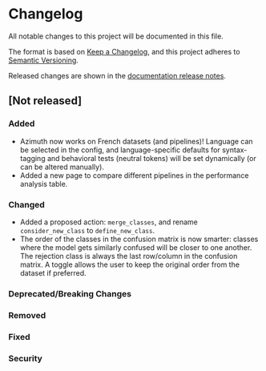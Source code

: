 # Changelog

All notable changes to this project will be documented in this file.

The format is based on [Keep a Changelog](https://keepachangelog.com/en/1.0.0/), and this project
adheres to [Semantic Versioning](https://semver.org/spec/v2.0.0.html).

Released changes are shown in the
[documentation release notes](docs/docs/getting-started/changelog.md).

## [Not released]

### Added
- Azimuth now works on French datasets (and pipelines)! Language can be selected in the config,
  and language-specific defaults for syntax-tagging and behavioral tests (neutral tokens) will be
  set dynamically (or can be altered manually).
- Added a new page to compare different pipelines in the performance analysis table.


### Changed
- Added a proposed action: `merge_classes`, and rename `consider_new_class` to `define_new_class`.
- The order of the classes in the confusion matrix is now smarter: classes where the model gets similarly confused will be closer to one another. The rejection class is always the last row/column in the confusion matrix. A toggle allows the user to keep the original order from the dataset if preferred.

### Deprecated/Breaking Changes

### Removed

### Fixed

### Security
